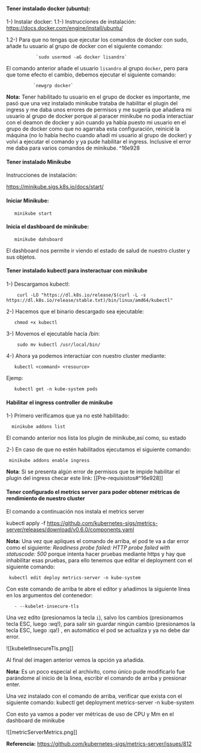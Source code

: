#### Tener instalado docker (ubuntu): 

 1-) Instalar docker: 
   1.1-) Instrucciones de instalación:
              https://docs.docker.com/engine/install/ubuntu/
              
   1.2-) Para que no tengas que ejecutar los comandos de docker con sudo, añade tu usuario al grupo de docker con el siguiente comando: 
   
               `sudo usermod -aG docker lisandro` 
               
   El comando anterior añade el usuario `lisandro` al grupo `docker`, pero para que tome efecto el cambio, debemos ejecutar el siguiente comando:

              `newgrp docker`

**Nota:** Tener habilitado tu usuario en el grupo de docker es importante, me pasó que una vez instalado minikube trataba de habilitar el plugin del ingress y me daba unos errores de permisos y me sugería que añadiera mi usuario al grupo de docker porque al paracer minikube no podía interactúar con el deamon de docker y aún cuando ya había puesto mi usuario en el grupo de docker como que no agarraba esta configuración, reinicié la máquina (no lo había hecho cuando añadí mi usuario al grupo de docker) y volví a ejecutar el comando y ya pude habilitar el ingress. Inclusive el error me daba para varios comandos de minikube. ^16e928

#### Tener instalado Minikube

  Instrucciones de instalación:
  
  https://minikube.sigs.k8s.io/docs/start/



#### Iniciar Minikube:
   
       minikube start

#### Inicia el dashboard de minikube:

       minikube dahsboard

El dashboard nos permite ir viendo el estado de salud de nuestro cluster y sus objetos.


#### Tener instalado kubectl para insteractuar con  minikube

  1-) Descargamos kubectl:

        curl -LO "https://dl.k8s.io/release/$(curl -L -s https://dl.k8s.io/release/stable.txt)/bin/linux/amd64/kubectl"

  2-)  Hacemos que el binario descargado sea ejecutable:

       chmod +x kubectl

  3-) Movemos el ejecutable hacía /bin:

        sudo mv kubectl /usr/local/bin/

  4-) Ahora ya podemos interactúar con nuestro cluster mediante:

       kubectl <command> <resource>

  Ejemp: 

       kubectl get -n kube-system pods


#### Habilitar el ingress controller de minikube

1-) Primero verificamos que ya no esté habilitado:

      minikube addons list

  El comando anterior nos lista los plugin de minikube,así como, su estado

2-) En caso de que no estén habilitados ejecutamos el siguiente comando:

     
     minikube addons enable ingress


**Nota**: Si se presenta algún error de permisos que te impide habilitar el plugin del ingress checar este link: [[Pre-requisistos#^16e928]]

#### Tener configurado el metrics server para poder obtener métricas de rendimiento de nuestro cluster

El comando a continuación nos instala el metrics server

kubectl apply -f https://github.com/kubernetes-sigs/metrics-server/releases/download/v0.6.0/components.yaml 

**Nota:** Una vez que apliques el comando de arriba, el pod te va a dar error como el siguiente: *Readiness probe failed: HTTP probe failed with statuscode: 500* porque intenta hacer pruebas mediante https y hay que inhabilitar esas pruebas, para ello tenemos que editar el deployment con el siguiente comando:

     kubectl edit deploy metrics-server -n kube-system 

Con este comando de arriba te abre el editor y añadimos la siguiente línea en los argumentos del contenedor: 

       - --kubelet-insecure-tls 

Una vez edito (presionamos la tecla `i`), salvo los cambios (presionamos tecla ESC, luego :wq!), para salir sin guardar ningún cambio (presionamos la tecla ESC, luego :qa!) , en automático el pod se actualiza y ya no debe dar error. 

![[kubeletInsecureTls.png]]

Al final del imagen anterior vemos la opción ya añadida.

**Nota**: Es un poco especial el archivito, como único pude modificarlo fue parándome al inicio de la linea, escribir el comando de arriba y presionar enter. 

Una vez instalado con el comando de arriba, verificar que exista con el siguiente comando: kubectl get deployment metrics-server -n kube-system

Con esto ya vamos a poder  ver métricas de uso de CPU y Mm en el dashboard de minikube 

![[metricServerMetrics.png]]

**Referencia:** https://github.com/kubernetes-sigs/metrics-server/issues/812 

